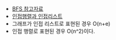 - [BFS 참고자료](https://minhamina.tistory.com/36)
- [인접행렬과 인접리스트](https://minhamina.tistory.com/35)
- 그래프가 인접 리스트로 표현된 경우 O(n+e)
- 인접 행렬로 표현된 경우 O(n^2)이다.
